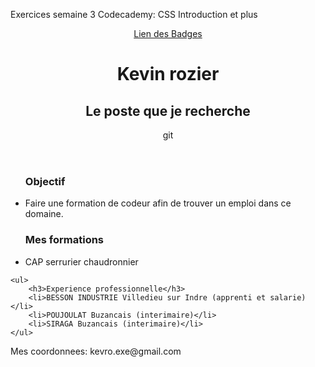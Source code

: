 Exercices semaine 3
Codecademy: CSS Introduction et plus
<html>

<head>
<link type="text/css" rel="style" href="stylesheet.css"/>
<title>Mon CV</title>
</head>
<body>

<header>
    <a href="https://www.codecademy.com/users/rozier/achievements">Lien des Badges</a>
    <h1>Kevin rozier</h1>
    <h2>Le poste que je recherche</h2>git 
</header>

<main>
    <ul>
        <h3>Objectif</h3>
        <li>Faire une formation de codeur afin de trouver un emploi dans ce domaine.</li>
    </ul>
    <ul>
        <h3>Mes formations</h3>
        <li>CAP serrurier chaudronnier</li>
    </ul>
        
    <ul>
        <h3>Experience professionnelle</h3>
        <li>BESSON INDUSTRIE Villedieu sur Indre (apprenti et salarie)</li>
        <li>POUJOULAT Buzancais (interimaire)</li>
        <li>SIRAGA Buzancais (interimaire)</li>
    </ul>
</main>
    
<footer>
        <p>Mes coordonnees: kevro.exe@gmail.com</p>
</footer>

</body>

</html>

